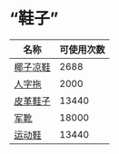 # “鞋子”  
名称  |  可使用次数  
----  |  ----  
[椰子凉鞋](CoconutSandals.md)  |  2688  
[人字拖](Flipflops.md)  |  2000  
[皮革鞋子](LeatherShoes.md)  |  13440  
[军靴](MilitaryBoots.md)  |  18000  
[运动鞋](Sneakers.md)  |  13440  
